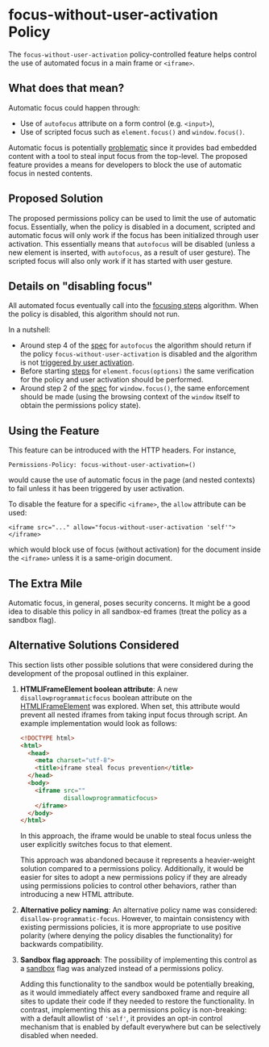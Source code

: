 focus-without-user-activation Policy
===========

The `focus-without-user-activation` policy-controlled feature helps control the use of
automated focus in a main frame or `<iframe>`.

What does that mean?
------------
Automatic focus could happen through:
  * Use of `autofocus` attribute on a form control (e.g. `<input>`),
  * Use of scripted focus such as `element.focus()` and `window.focus()`.

Automatic focus is potentially
[problematic](https://github.com/w3c/webappsec-permissions-policy/issues/273) since it provides bad
embedded content with a tool to steal input focus from the top-level. The proposed feature provides
a means for developers to block the use of automatic focus in nested contents.

Proposed Solution
------------
The proposed permissions policy can be used to limit the use of automatic focus. Essentially, when the
policy is disabled in a document, scripted and automatic focus will only work if the focus has been
initialized through user activation. This essentially means that `autofocus` will be disabled
(unless a new element is inserted, with `autofocus`, as a result of user gesture). The scripted
focus will also only work if it has started with user gesture.

Details on "disabling focus"
------------
All automated focus eventually call into the [focusing steps](https://html.spec.whatwg.org/multipage/interaction.html#focusing-steps) algorithm. When the policy
is disabled, this algorithm should not run.

In a nutshell:
  * Around step 4 of the [spec](https://html.spec.whatwg.org/multipage/form-control-infrastructure.html#attr-fe-autofocus) for `autofocus` the algorithm should return if the policy `focus-without-user-activation` is disabled and the algorithm is not
  [triggered by user activation](https://html.spec.whatwg.org/multipage/interaction.html#triggered-by-user-activation).
  * Before starting [steps](https://html.spec.whatwg.org/multipage/interaction.html#dom-window-focus) for `element.focus(options)` the same verification for the policy and user activation should be performed.
  * Around step 2 of the [spec](https://html.spec.whatwg.org/multipage/interaction.html#dom-window-focus) for `window.focus()`, the same enforcement should be made (using the browsing context of the `window` itself to obtain the permissions policy state).

Using the Feature
-------------
This feature can be introduced with the HTTP headers. For instance,
```HTTP
Permissions-Policy: focus-without-user-activation=()
```
would cause the use of automatic focus in the page (and nested contexts) to fail unless it 
has been triggered by user activation.

To disable the feature for a specific `<iframe>`, the `allow` attribute can be used:
```HTTP
<iframe src="..." allow="focus-without-user-activation 'self'"></iframe>
```
which would block use of focus (without activation) for the document inside the `<iframe>`
unless it is a same-origin document.

The Extra Mile
-----------
Automatic focus, in general, poses security concerns. It might be a good idea to disable this policy
in all sandbox-ed frames (treat the policy as a sandbox flag).

Alternative Solutions Considered
-----------
This section lists other possible solutions that were considered during the development of the proposal outlined in this explainer.

1. **HTMLIFrameElement boolean attribute**: A new `disallowprogrammaticfocus` boolean attribute on the [HTMLIFrameElement](https://html.spec.whatwg.org/multipage/iframe-embed-object.html#htmliframeelement) was explored. When set, this attribute would prevent all nested iframes from taking input focus through script. An example implementation would look as follows:

   ```html
   <!DOCTYPE html>
   <html>
     <head>
       <meta charset="utf-8">
       <title>iframe steal focus prevention</title>
     </head>
     <body>
       <iframe src=""
               disallowprogrammaticfocus>
       </iframe>
     </body>
   </html>
   ```

   In this approach, the iframe would be unable to steal focus unless the user explicitly switches focus to that element.

   This approach was abandoned because it represents a heavier-weight solution compared to a permissions policy. Additionally, it would be easier for sites to adopt a new permissions policy if they are already using permissions policies to control other behaviors, rather than introducing a new HTML attribute.

2. **Alternative policy naming**: An alternative policy name was considered: `disallow-programmatic-focus`. However, to maintain consistency with existing permissions policies, it is more appropriate to use positive polarity (where denying the policy disables the functionality) for backwards compatibility.

3. **Sandbox flag approach**: The possibility of implementing this control as a [sandbox](https://developer.mozilla.org/en-US/docs/Web/API/HTMLIFrameElement/sandbox) flag was analyzed instead of a permissions policy.

   Adding this functionality to the sandbox would be potentially breaking, as it would immediately affect every sandboxed frame and require all sites to update their code if they needed to restore the functionality. In contrast, implementing this as a permissions policy is non-breaking: with a default allowlist of `'self'`, it provides an opt-in control mechanism that is enabled by default everywhere but can be selectively disabled when needed.
